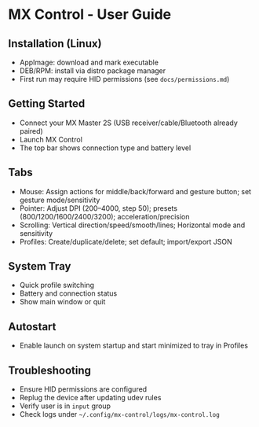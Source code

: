 # MX Control - User Guide

## Installation (Linux)
- AppImage: download and mark executable
- DEB/RPM: install via distro package manager
- First run may require HID permissions (see `docs/permissions.md`)

## Getting Started
- Connect your MX Master 2S (USB receiver/cable/Bluetooth already paired)
- Launch MX Control
- The top bar shows connection type and battery level

## Tabs
- Mouse: Assign actions for middle/back/forward and gesture button; set gesture mode/sensitivity
- Pointer: Adjust DPI (200–4000, step 50); presets (800/1200/1600/2400/3200); acceleration/precision
- Scrolling: Vertical direction/speed/smooth/lines; Horizontal mode and sensitivity
- Profiles: Create/duplicate/delete; set default; import/export JSON

## System Tray
- Quick profile switching
- Battery and connection status
- Show main window or quit

## Autostart
- Enable launch on system startup and start minimized to tray in Profiles

## Troubleshooting
- Ensure HID permissions are configured
- Replug the device after updating udev rules
- Verify user is in `input` group
- Check logs under `~/.config/mx-control/logs/mx-control.log`
